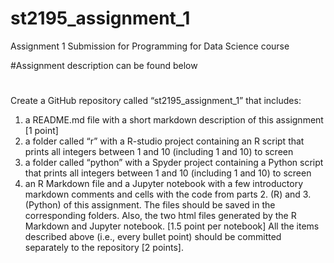 # st2195_assignment_1
Assignment 1 Submission for Programming for Data Science course 

#Assignment description can be found below 
#
Create a GitHub repository called “st2195_assignment_1” that includes:
1. a README.md file with a short markdown description of this assignment [1 point]
2. a folder called “r” with a R-studio project containing an R script that prints all integers between 1 and 10 (including 1 and 10) to screen
3. a folder called “python” with a Spyder project containing a Python script that prints all integers between 1 and 10 (including 1 and 10) to screen
4. an R Markdown file and a Jupyter notebook with a few introductory markdown comments and cells with the code from parts 2. (R) and 3. (Python) of this assignment. The files should be saved in the corresponding folders. Also, the two html files generated by the R Markdown and Jupyter notebook. [1.5 point per notebook]
All the items described above (i.e., every bullet point) should be committed separately to the repository [2 points].
